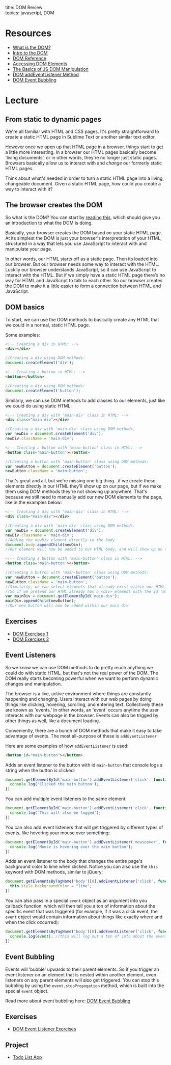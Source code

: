 title: DOM Review  
topics: javascript, DOM

# Resources
- [What is the DOM?](https://css-tricks.com/dom/)
- [Intro to the DOM](http://www.w3schools.com/js/js_htmldom.asp)
- [DOM Reference](http://www.w3schools.com/js/js_htmldom_document.asp)
- [Accessing DOM Elements](http://www.w3schools.com/js/js_htmldom_elements.asp)
- [The Basics of JS DOM Manipulation](http://callmenick.com/post/basics-javascript-dom-manipulation)
- [DOM addEventListener Method](http://www.w3schools.com/jsref/met_element_addeventlistener.asp)
- [DOM Event Bubbling](http://javascript.info/tutorial/bubbling-and-capturing)

# Lecture
## From static to dynamic pages
We're all familiar with HTML and CSS pages. It's pretty straightforward to create a static HTML page in Sublime Text or another similar text editor.

However once we open up that HTML page in a browser, things start to get a little more interesting. In a browser our HTML pages basically become 'living documents', or in other words, they're no longer just static pages. Browsers basically allow us to interact with and *change* our formerly static HTML pages.

Think about what's needed in order to turn a static HTML page into a living, changeable document. Given a static HTML page, how could you create a way to interact with it?

## The browser creates the DOM
So what is the DOM? You can start by [reading this](https://css-tricks.com/dom/), which should give you an introduction to what the DOM is doing.

Basically, your browser creates the DOM based on your static HTML page. At its simplest the DOM is just your browser's interpretation of your HTML, structured in a way that lets you use JavaScript to interact with and manipulate your page.

In other words, our HTML starts off as a static page. Then its loaded into our browser. But our browser needs some way to interact with the HTML. Luckily our browser understands JavaScript, so it can use JavaScript to interact with the HTML. But if we simply have a static HTML page there's no way for HTML and JavaScript to talk to each other. So our browser creates the DOM to make it a little easier to form a connection between HTML and JavaScript.

## DOM basics
To start, we can use the DOM methods to basically create any HTML that we could in a normal, static HTML page.

Some examples:
```html
<!-- Creating a div in HTML: -->
<div></div>
```
```js
//Creating a div using DOM methods:
document.createElement('div');
```
```html
<!-- Creating a button in HTML: -->
<button></button>
```
```js
//Creating a div using DOM methods:
document.createElement('button');
```
Similarly, we can use DOM methods to add classes to our elements, just like we could do using static HTML:
```html
<!-- Creating a div with 'main-div' class in HTML: -->
<div class="main-div"></div>
```
```js
//Creating a div with 'main-div' class using DOM methods:
var newDiv = document.createElement('div');
newDiv.className = 'main-div';
```
```html
<!-- Creating a button with 'main-button' class in HTML: -->
<button class='main-button'></button>
```
```js
//Creating a button with 'main-button' class using DOM methods:
var newButton = document.createElement('button');
newButton.className = 'main-button';
```
That's great and all, but we're missing one big thing...if we create these elements directly in our HTML they'll show up on our page, but if we make them using DOM methods they're not showing up anywhere. That's because we still need to manually add our new DOM elements to the page, like in the examples below:
```html
<!-- Creating a div with 'main-div' class in HTML: -->
<div class="main-div"></div>
```
```js
//Creating a div with 'main-div' class using DOM methods:
var newDiv = document.createElement('div');
newDiv.className = 'main-div';
//Adding the newDiv element directly to the body
document.body.appendChild(newDiv);
//Our element will now be added to our HTML body, and will show up on the page
```
```html
<!-- Creating a button with 'main-button' class in HTML: -->
<button class='main-button'></button>
```
```js
//Creating a button with 'main-button' class using DOM methods:
var newButton = document.createElement('button');
newButton.className = 'main-button';
//Similarly, we can select elements that already exist within our HTML and add new elements directly to those.
//So if we pretend our HTML already has a <div> element with the id 'main-div', we can select that element directly and add right to it like so:
var mainDiv = document.getElementById('main-div');
mainDiv.appendChild(newButton);
//Our new button will now be added within our main div
```

## Exercises
- [DOM Exercises 1](dom-basic-exercises-1.md)
- [DOM Exercises 2](dom-basic-exercises-2.md)

## Event Listeners
So we know we can use DOM methods to do pretty much anything we could do with static HTML, but that's not the real power of the DOM. The DOM really starts becoming powerful when we want to perform dynamic changes and manipulation.

The browser is a live, active environment where things are constantly happening and changing. Users interact with our web pages by doing things like clicking, hovering, scrolling, and entering text. Collectively these are known as 'events.' In other words, an 'event' occurs anytime the user interacts with our webpage in the browser. Events can also be trigged by other things as well, like a document loading.

Conveniently, there are a bunch of  DOM methods that make it easy to take advantage of events. The most all-purpose of these is `addEventListener`

Here are some examples of how `addEventListener` is used:
```html
<button id="main-button"></button>
```
Adds an event listener to the button with id `main-button` that console logs a string when the button is clicked:
```js
document.getElementById('main-button').addEventListener('click', function(){
  console.log('Clicked the main button');
})

```
You can add multiple event listeners to the same element:
```js
document.getElementById('main-button').addEventListener('click', function(){
  console.log('This will also be logged');
})

```
You can also add event listeners that will get triggered by different types of events, like hovering your mouse over something:
```js
document.getElementById('main-button').addEventListener('mouseover', function(){
  console.log('Mouse is hovering over the main button');
})

```
Adds an event listener to the body that changes the entire page's background color to lime when clicked. Notice you can also use the `this` keyword with DOM methods, similar to jQuery:
```js
document.getElementsByTagName('body')[0].addEventListener('click', function(){
  this.style.backgroundColor = "lime";
})
```
You can also pass in a special `event` object as an argument into you callback function, which will then tell you a ton of information about the specific event that was triggered (for example, if it was a click event, the  `event` object would contain information about things like exactly where and when the click occurred):
```js
document.getElementsByTagName('body')[0].addEventListener('click', function(event){
  console.log(event); //this will log out a ton of info about the event to the console
})
```
## Event Bubbling
Events will 'bubble' upwards to their parent elements. So if you trigger an event listener on an element that is nested within another element, even listeners on any parent elements will also get triggered. You can stop this bubbling by using the `event.stopPropogation` method, which is built into the special `event` object.

Read more about event bubbling here: [DOM Event Bubbling](http://javascript.info/tutorial/bubbling-and-capturing)

## Exercises
- [DOM Event Listener Exercises](dom-event-listeners-exercises-1.md)

## Project
- [Todo List App](todo-list.md)
